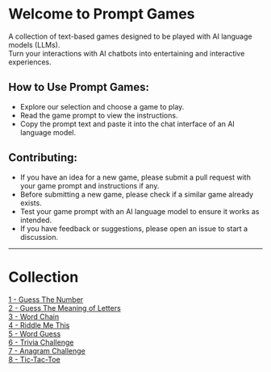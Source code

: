 # Welcome to Prompt Games

A collection of text-based games designed to be played with AI language models (LLMs).  
Turn your interactions with AI chatbots into entertaining and interactive experiences.

## How to Use Prompt Games:

- Explore our selection and choose a game to play.
- Read the game prompt to view the instructions.
- Copy the prompt text and paste it into the chat interface of an AI language model.

## Contributing:

- If you have an idea for a new game, please submit a pull request with your game prompt and instructions if any.
- Before submitting a new game, please check if a similar game already exists.
- Test your game prompt with an AI language model to ensure it works as intended.
- If you have feedback or suggestions, please open an issue to start a discussion.

---

# Collection

[1 - Guess The Number](./prompts/1-9/1.md)  
[2 - Guess The Meaning of Letters](./prompts/1-9/2.md)  
[3 - Word Chain](./prompts/1-9/3.md)  
[4 - Riddle Me This](./prompts/1-9/4.md)  
[5 - Word Guess](./prompts/1-9/5.md)  
[6 - Trivia Challenge](./prompts/1-9/6.md)  
[7 - Anagram Challenge](./prompts/1-9/7.md)  
[8 - Tic-Tac-Toe](./prompts/1-9/8.md)  

